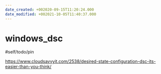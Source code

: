 ```yaml
---
date_created: +002020-09-15T11:20:24.000
date_modified: +002021-10-05T11:40:37.000
---
```


# windows_dsc

#self/todo/pin

https://www.cloudsavvyit.com/2538/desired-state-configuration-dsc-its-easier-than-you-think/

